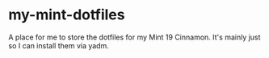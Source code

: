 # my-mint-dotfiles
A place for me to store the dotfiles for my Mint 19 Cinnamon. It's mainly just so I can install them via yadm.
